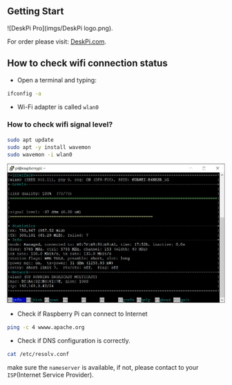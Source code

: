 ## Getting Start  
![DeskPi Pro](imgs/DeskPi logo.png).

For order please visit: [DeskPi.com](https://www.deskpi.com/).

## How to check wifi connection status
* Open a terminal and typing:
```bash
ifconfig -a
```
* Wi-Fi adapter is called `wlan0`
### How to check wifi signal level?
```bash
sudo apt update 
sudo apt -y install wavemon
sudo wavemon -i wlan0
```
![Wavemon](imgs/waveontest.jpg)

* Check if Raspberry Pi can connect to Internet
```bash
ping -c 4 wwww.apache.org
```

* Check if DNS configuration is correctly.
```bash
cat /etc/resolv.conf
```
make sure the `nameserver` is available, if not, please contact to your `ISP`(Internet Service Provider).

